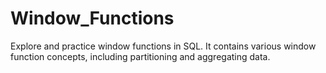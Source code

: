 # Window_Functions
Explore and practice window functions in SQL. It contains various window function concepts, including partitioning and aggregating data.

